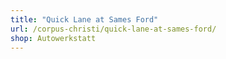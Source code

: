 ```yaml
---
title: "Quick Lane at Sames Ford"
url: /corpus-christi/quick-lane-at-sames-ford/
shop: Autowerkstatt
---
```

